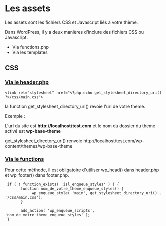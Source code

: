 # Les assets 

Les assets sont les fichiers CSS et Javascript liés à votre thème.

Dans WordPress, il y a deux manières d'inclure des fichiers CSS ou Javascript.

- Via functions.php
- Via les templates


## CSS

### [Via le header.php](header.php)


```
<link rel="stylesheet" href="<?php echo get_stylesheet_directory_uri() ?>/css/main.css"> 
```

la function get_stylesheet_directory_uri() revoie l'url de votre theme.

Exemple :

L'url du site est **http://localhost/test.com** et le nom du dossier du theme activé est **wp-base-theme**

get_stylesheet_directory_uri() renvoie http://localhost/test.com/wp-content/themes/wp-base-theme


### [Via le functions](functions.php)

Pour cette méthode, il est obligatoire d'utiliser wp_head() dans header.php et wp_footer() dans footer.php.

```
 if ( ! function_exists( 'isl_enqueue_styles' ) ) {
       function nom_de_votre_theme_enqueue_styles() {          
            wp_enqueue_style( 'main', get_stylesheet_directory_uri() . '/css/main.css');      
       } 
            
       add_action( 'wp_enqueue_scripts', 'nom_de_votre_theme_enqueue_styles' );  
 }

```